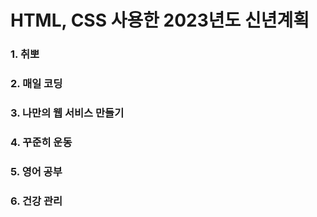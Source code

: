 # HTML, CSS 사용한 2023년도 신년계획

### 1. 취뽀

### 2. 매일 코딩

### 3. 나만의 웹 서비스 만들기

### 4. 꾸준히 운동

### 5. 영어 공부

### 6. 건강 관리
